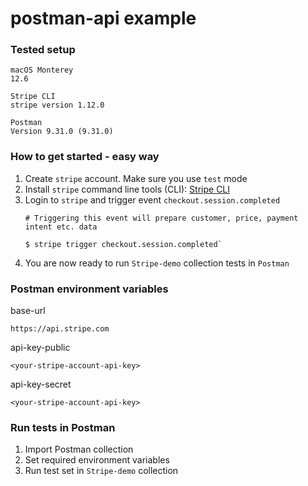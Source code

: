 # postman-api example

### Tested setup

```
macOS Monterey
12.6
```
```
Stripe CLI
stripe version 1.12.0
```
```
Postman
Version 9.31.0 (9.31.0)
```

### How to get started - easy way

1. Create `stripe` account. Make sure you use `test` mode
2. Install `stripe` command line tools (CLI): [Stripe CLI](https://stripe.com/docs/stripe-cli)
3. Login to `stripe` and trigger event `checkout.session.completed`
   ```
   # Triggering this event will prepare customer, price, payment intent etc. data

   $ stripe trigger checkout.session.completed`
   ```
4. You are now ready to run `Stripe-demo` collection tests in `Postman`

### Postman environment variables

base-url
```
https://api.stripe.com
```

api-key-public
```
<your-stripe-account-api-key>
```

api-key-secret
```
<your-stripe-account-api-key>
```

### Run tests in Postman

1. Import Postman collection
2. Set required environment variables
3. Run test set in `Stripe-demo` collection
